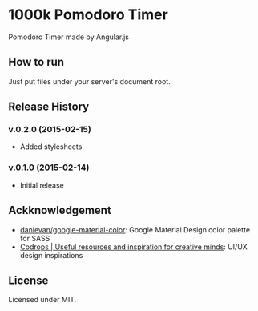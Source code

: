 1000k Pomodoro Timer
====================
Pomodoro Timer made by Angular.js


How to run
----------
Just put files under your server's document root.


Release History
---------------
### v.0.2.0 (2015-02-15)
- Added stylesheets

### v.0.1.0 (2015-02-14)
- Initial release


Ackknowledgement
----------------
- [danlevan/google-material-color](https://github.com/danlevan/google-material-color): Google Material Design color palette for SASS
- [Codrops | Useful resources and inspiration for creative minds](http://tympanus.net/codrops/): UI/UX design inspirations

License
-------
Licensed under MIT.
